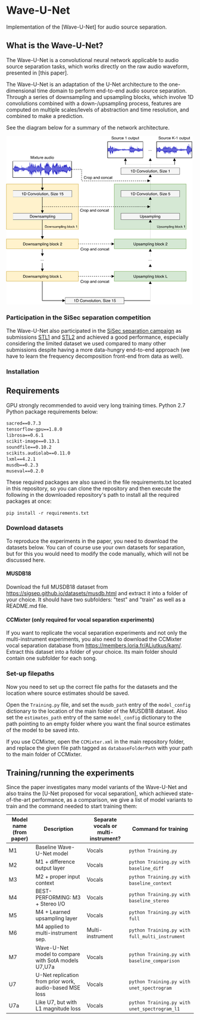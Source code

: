 # Wave-U-Net
Implementation of the [Wave-U-Net] for audio source separation.

## What is the Wave-U-Net?
The Wave-U-Net is a convolutional neural network applicable to audio source separation tasks, which works directly on the raw audio waveform, presented in [this paper].

The Wave-U-Net is an adaptation of the U-Net architecture to the one-dimensional time domain to perform end-to-end audio source separation. Through a series of downsampling and upsampling blocks, which involve 1D convolutions combined with a down-/upsampling process, features are computed on multiple scales/levels of abstraction and time resolution, and combined to make a prediction.

See the diagram below for a summary of the network architecture.

<img src="./waveunet.png" width="500">

### Participation in the SiSec separation competition

The Wave-U-Net also participated in the [SiSec separation campaign](https://sisec.inria.fr/) as submissions [STL1](https://github.com/sigsep/sigsep-mus-2018/blob/master/submissions/STL1/description.md) and [STL2](https://github.com/sigsep/sigsep-mus-2018/blob/master/submissions/STL2/description.md) and achieved a good performance, especially considering the limited dataset we used compared to many other submissions despite having a more data-hungry end-to-end approach (we have to learn the frequency decomposition front-end from data as well).

### Installation

## Requirements

GPU strongly recommended to avoid very long training times.
Python 2.7
Python package requirements below:

```
sacred==0.7.3
tensorflow-gpu==1.8.0
librosa==0.6.1
scikit-image==0.13.1
soundfile==0.10.2
scikits.audiolab==0.11.0
lxml==4.2.1
musdb==0.2.3
museval==0.2.0
```

These required packages are also saved in the file requirements.txt located in this repository, so you can clone the repository and then execute the following in the downloaded repository's path to install all the required packages at once:

``pip install -r requirements.txt``

### Download datasets

To reproduce the experiments in the paper, you need to download the datasets below. You can of course use your own datasets for separation, but for this you would need to modify the code manually, which will not be discussed here.

#### MUSDB18

Download the full MUSDB18 dataset from https://sigsep.github.io/datasets/musdb.html and extract it into a folder of your choice. It should have two subfolders: "test" and "train" as well as a README.md file.

#### CCMixter (only required for vocal separation experiments)

If you want to replicate the vocal separation experiments and not only the multi-instrument experiments, you also need to download the CCMixter vocal separation database from https://members.loria.fr/ALiutkus/kam/. Extract this dataset into a folder of your choice. Its main folder should contain one subfolder for each song.

### Set-up filepaths

Now you need to set up the correct file paths for the datasets and the location where source estimates should be saved.

Open the ``Training.py`` file, and set the ``musdb_path`` entry of the ``model_config`` dictionary to the location of the main folder of the MUSDB18 dataset.
Also set the ``estimates_path`` entry of the same ``model_config`` dictionary to the path pointing to an empty folder where you want the final source estimates of the model to be saved into.

If you use CCMixter, open the ``CCMixter.xml`` in the main repository folder, and replace the given file path tagged as ``databaseFolderPath`` with your path to the main folder of CCMixter.

## Training/running the experiments

Since the paper investigates many model variants of the Wave-U-Net and also trains the [U-Net proposed for vocal separation], which achieved state-of-the-art performance, as a comparison, we give a list of model variants to train and the command needed to start training them:

| Model name (from paper) | Description                                             | Separate vocals or multi-instrument? | Command for training                          |
|-------------------------|---------------------------------------------------------|--------------------------------------|-----------------------------------------------|
| M1                      | Baseline Wave-U-Net model                               | Vocals                               | ``python Training.py``                            |
| M2                      | M1 + difference output layer                            | Vocals                               | ``python Training.py with baseline_diff``         |
| M3                      | M2 + proper input context                               | Vocals                               | ``python Training.py with baseline_context``      |
| M4                      | BEST-PERFORMING: M3 + Stereo I/O                        | Vocals                               | ``python Training.py with baseline_stereo``       |
| M5                      | M4 + Learned upsampling layer                           | Vocals                               | ``python Training.py with full``                  |
| M6                      | M4 applied to multi-instrument sep.                     | Multi-instrument                     | ``python Training.py with full_multi_instrument`` |
| M7                      | Wave-U-Net model to compare with SotA models U7,U7a     | Vocals                               | ``python Training.py with baseline_comparison``   |
| U7                      | U-Net replication from prior work, audio-based MSE loss | Vocals                               | ``python Training.py with unet_spectrogram``      |
| U7a                     | Like U7, but with L1 magnitude loss                     | Vocals                               | ``python Training.py with unet_spectrogram_l1``   |
